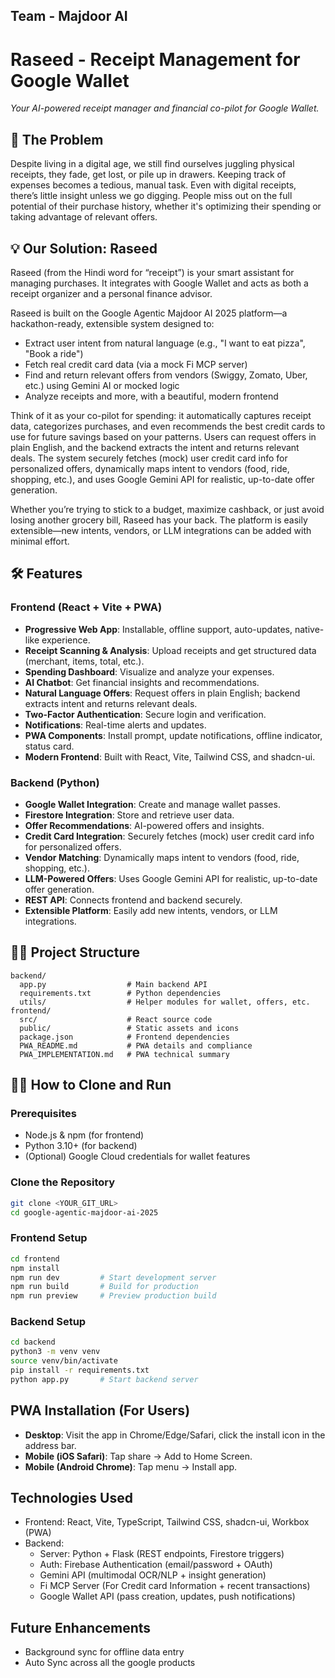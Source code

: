 ## Team - Majdoor AI

# Raseed - Receipt Management for Google Wallet

_Your AI-powered receipt manager and financial co-pilot for Google Wallet._


## 🚀 The Problem
Despite living in a digital age, we still find ourselves juggling physical receipts, they fade, get lost, or pile up in drawers. Keeping track of expenses becomes a tedious, manual task. Even with digital receipts, there’s little insight unless we go digging. People miss out on the full potential of their purchase history, whether it's optimizing their spending or taking advantage of relevant offers.

## 💡 Our Solution: Raseed
Raseed (from the Hindi word for “receipt”) is your smart assistant for managing purchases. It integrates with Google Wallet and acts as both a receipt organizer and a personal finance advisor.

Raseed is built on the Google Agentic Majdoor AI 2025 platform—a hackathon-ready, extensible system designed to:
- Extract user intent from natural language (e.g., "I want to eat pizza", "Book a ride")
- Fetch real credit card data (via a mock Fi MCP server)
- Find and return relevant offers from vendors (Swiggy, Zomato, Uber, etc.) using Gemini AI or mocked logic
- Analyze receipts and more, with a beautiful, modern frontend

Think of it as your co-pilot for spending: it automatically captures receipt data, categorizes purchases, and even recommends the best credit cards to use for future savings based on your patterns. Users can request offers in plain English, and the backend extracts the intent and returns relevant deals. The system securely fetches (mock) user credit card info for personalized offers, dynamically maps intent to vendors (food, ride, shopping, etc.), and uses Google Gemini API for realistic, up-to-date offer generation.

Whether you’re trying to stick to a budget, maximize cashback, or just avoid losing another grocery bill, Raseed has your back. The platform is easily extensible—new intents, vendors, or LLM integrations can be added with minimal effort.

## 🛠️ Features

### Frontend (React + Vite + PWA)
- **Progressive Web App**: Installable, offline support, auto-updates, native-like experience.
- **Receipt Scanning & Analysis**: Upload receipts and get structured data (merchant, items, total, etc.).
- **Spending Dashboard**: Visualize and analyze your expenses.
- **AI Chatbot**: Get financial insights and recommendations.
- **Natural Language Offers**: Request offers in plain English; backend extracts intent and returns relevant deals.
- **Two-Factor Authentication**: Secure login and verification.
- **Notifications**: Real-time alerts and updates.
- **PWA Components**: Install prompt, update notifications, offline indicator, status card.
- **Modern Frontend**: Built with React, Vite, Tailwind CSS, and shadcn-ui.

### Backend (Python)
- **Google Wallet Integration**: Create and manage wallet passes.
- **Firestore Integration**: Store and retrieve user data.
- **Offer Recommendations**: AI-powered offers and insights.
- **Credit Card Integration**: Securely fetches (mock) user credit card info for personalized offers.
- **Vendor Matching**: Dynamically maps intent to vendors (food, ride, shopping, etc.).
- **LLM-Powered Offers**: Uses Google Gemini API for realistic, up-to-date offer generation.
- **REST API**: Connects frontend and backend securely.
- **Extensible Platform**: Easily add new intents, vendors, or LLM integrations.

## 🏃‍♂️ Project Structure

```
backend/
  app.py                  # Main backend API
  requirements.txt        # Python dependencies
  utils/                  # Helper modules for wallet, offers, etc.
frontend/
  src/                    # React source code
  public/                 # Static assets and icons
  package.json            # Frontend dependencies
  PWA_README.md           # PWA details and compliance
  PWA_IMPLEMENTATION.md   # PWA technical summary
```

## 🏃‍♂️ How to Clone and Run

### Prerequisites
- Node.js & npm (for frontend)
- Python 3.10+ (for backend)
- (Optional) Google Cloud credentials for wallet features

### Clone the Repository

```sh
git clone <YOUR_GIT_URL>
cd google-agentic-majdoor-ai-2025
```

### Frontend Setup

```sh
cd frontend
npm install
npm run dev         # Start development server
npm run build       # Build for production
npm run preview     # Preview production build
```

### Backend Setup

```sh
cd backend
python3 -m venv venv
source venv/bin/activate
pip install -r requirements.txt
python app.py       # Start backend server
```

## PWA Installation (For Users)

- **Desktop**: Visit the app in Chrome/Edge/Safari, click the install icon in the address bar.
- **Mobile (iOS Safari)**: Tap share → Add to Home Screen.
- **Mobile (Android Chrome)**: Tap menu → Install app.

## Technologies Used

- Frontend: React, Vite, TypeScript, Tailwind CSS, shadcn-ui, Workbox (PWA)
- Backend:
    - Server: Python + Flask (REST endpoints, Firestore triggers)
    - Auth: Firebase Authentication (email/password + OAuth)
    - Gemini API (multimodal OCR/NLP + insight generation)
    - Fi MCP Server (For Credit card Information + recent transactions)
    - Google Wallet API (pass creation, updates, push notifications)

## Future Enhancements

- Background sync for offline data entry
- Auto Sync across all the google products
